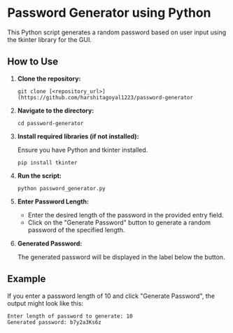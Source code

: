 # Password Generator using Python

This Python script generates a random password based on user input using the tkinter library for the GUI.

## How to Use

1. **Clone the repository:**

   ```
   git clone [<repository_url>](https://github.com/harshitagoyal1223/password-generator
   ```

2. **Navigate to the directory:**

   ```
   cd password-generator
   ```

3. **Install required libraries (if not installed):**

   Ensure you have Python and tkinter installed.

   ```
   pip install tkinter
   ```

4. **Run the script:**

   ```
   python password_generator.py
   ```

5. **Enter Password Length:**

   - Enter the desired length of the password in the provided entry field.
   - Click on the "Generate Password" button to generate a random password of the specified length.
   
6. **Generated Password:**

   The generated password will be displayed in the label below the button.

## Example

If you enter a password length of 10 and click "Generate Password", the output might look like this:

```
Enter length of password to generate: 10
Generated password: b7y2a3Ks6z
```
